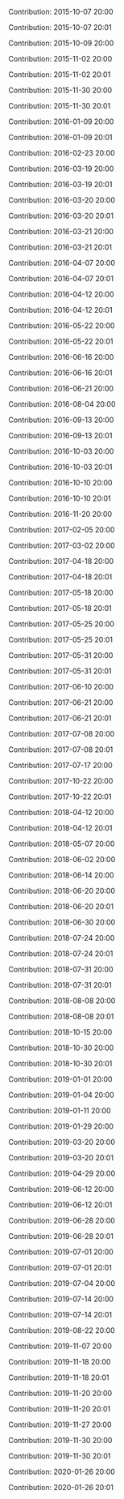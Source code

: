 Contribution: 2015-10-07 20:00

Contribution: 2015-10-07 20:01

Contribution: 2015-10-09 20:00

Contribution: 2015-11-02 20:00

Contribution: 2015-11-02 20:01

Contribution: 2015-11-30 20:00

Contribution: 2015-11-30 20:01

Contribution: 2016-01-09 20:00

Contribution: 2016-01-09 20:01

Contribution: 2016-02-23 20:00

Contribution: 2016-03-19 20:00

Contribution: 2016-03-19 20:01

Contribution: 2016-03-20 20:00

Contribution: 2016-03-20 20:01

Contribution: 2016-03-21 20:00

Contribution: 2016-03-21 20:01

Contribution: 2016-04-07 20:00

Contribution: 2016-04-07 20:01

Contribution: 2016-04-12 20:00

Contribution: 2016-04-12 20:01

Contribution: 2016-05-22 20:00

Contribution: 2016-05-22 20:01

Contribution: 2016-06-16 20:00

Contribution: 2016-06-16 20:01

Contribution: 2016-06-21 20:00

Contribution: 2016-08-04 20:00

Contribution: 2016-09-13 20:00

Contribution: 2016-09-13 20:01

Contribution: 2016-10-03 20:00

Contribution: 2016-10-03 20:01

Contribution: 2016-10-10 20:00

Contribution: 2016-10-10 20:01

Contribution: 2016-11-20 20:00

Contribution: 2017-02-05 20:00

Contribution: 2017-03-02 20:00

Contribution: 2017-04-18 20:00

Contribution: 2017-04-18 20:01

Contribution: 2017-05-18 20:00

Contribution: 2017-05-18 20:01

Contribution: 2017-05-25 20:00

Contribution: 2017-05-25 20:01

Contribution: 2017-05-31 20:00

Contribution: 2017-05-31 20:01

Contribution: 2017-06-10 20:00

Contribution: 2017-06-21 20:00

Contribution: 2017-06-21 20:01

Contribution: 2017-07-08 20:00

Contribution: 2017-07-08 20:01

Contribution: 2017-07-17 20:00

Contribution: 2017-10-22 20:00

Contribution: 2017-10-22 20:01

Contribution: 2018-04-12 20:00

Contribution: 2018-04-12 20:01

Contribution: 2018-05-07 20:00

Contribution: 2018-06-02 20:00

Contribution: 2018-06-14 20:00

Contribution: 2018-06-20 20:00

Contribution: 2018-06-20 20:01

Contribution: 2018-06-30 20:00

Contribution: 2018-07-24 20:00

Contribution: 2018-07-24 20:01

Contribution: 2018-07-31 20:00

Contribution: 2018-07-31 20:01

Contribution: 2018-08-08 20:00

Contribution: 2018-08-08 20:01

Contribution: 2018-10-15 20:00

Contribution: 2018-10-30 20:00

Contribution: 2018-10-30 20:01

Contribution: 2019-01-01 20:00

Contribution: 2019-01-04 20:00

Contribution: 2019-01-11 20:00

Contribution: 2019-01-29 20:00

Contribution: 2019-03-20 20:00

Contribution: 2019-03-20 20:01

Contribution: 2019-04-29 20:00

Contribution: 2019-06-12 20:00

Contribution: 2019-06-12 20:01

Contribution: 2019-06-28 20:00

Contribution: 2019-06-28 20:01

Contribution: 2019-07-01 20:00

Contribution: 2019-07-01 20:01

Contribution: 2019-07-04 20:00

Contribution: 2019-07-14 20:00

Contribution: 2019-07-14 20:01

Contribution: 2019-08-22 20:00

Contribution: 2019-11-07 20:00

Contribution: 2019-11-18 20:00

Contribution: 2019-11-18 20:01

Contribution: 2019-11-20 20:00

Contribution: 2019-11-20 20:01

Contribution: 2019-11-27 20:00

Contribution: 2019-11-30 20:00

Contribution: 2019-11-30 20:01

Contribution: 2020-01-26 20:00

Contribution: 2020-01-26 20:01

